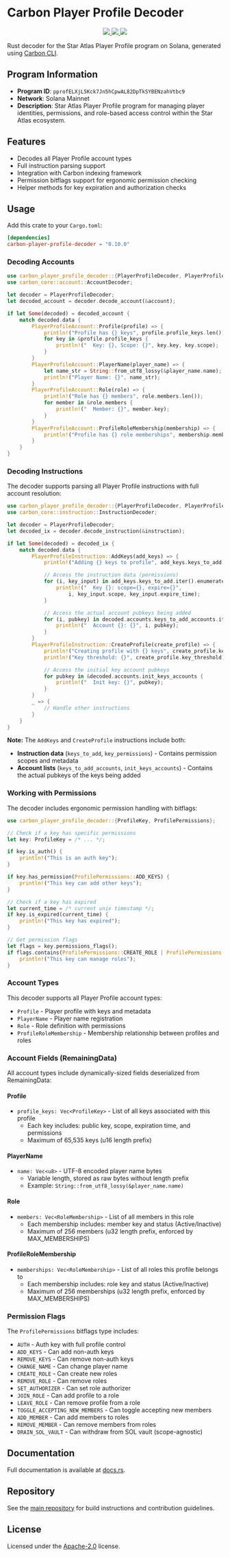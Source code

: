 # Carbon Player Profile Decoder

<p align="center">
  <a href="https://crates.io/crates/carbon-player-profile-decoder">
    <img src="https://img.shields.io/crates/v/carbon-player-profile-decoder?logo=rust" />
  </a>
  <a href="https://docs.rs/carbon-player-profile-decoder">
    <img src="https://img.shields.io/docsrs/carbon-player-profile-decoder?logo=docsdotrs" />
  </a>
  <a href="https://github.com/staratlasmeta/star-atlas-decoders/blob/main/LICENSE">
    <img src="https://img.shields.io/badge/license-Apache%202.0-blue" />
  </a>
</p>

Rust decoder for the Star Atlas Player Profile program on Solana, generated using [Carbon CLI](https://github.com/sevenlabs-hq/carbon).

## Program Information

- **Program ID**: `pprofELXjL5Kck7Jn5hCpwAL82DpTkSYBENzahVtbc9`
- **Network**: Solana Mainnet
- **Description**: Star Atlas Player Profile program for managing player identities, permissions, and role-based access control within the Star Atlas ecosystem.

## Features

- Decodes all Player Profile account types
- Full instruction parsing support
- Integration with Carbon indexing framework
- Permission bitflags support for ergonomic permission checking
- Helper methods for key expiration and authorization checks

## Usage

Add this crate to your `Cargo.toml`:

```toml
[dependencies]
carbon-player-profile-decoder = "0.10.0"
```

### Decoding Accounts

```rust
use carbon_player_profile_decoder::{PlayerProfileDecoder, PlayerProfileAccount};
use carbon_core::account::AccountDecoder;

let decoder = PlayerProfileDecoder;
let decoded_account = decoder.decode_account(&account);

if let Some(decoded) = decoded_account {
    match decoded.data {
        PlayerProfileAccount::Profile(profile) => {
            println!("Profile has {} keys", profile.profile_keys.len());
            for key in &profile.profile_keys {
                println!("  Key: {}, Scope: {}", key.key, key.scope);
            }
        }
        PlayerProfileAccount::PlayerName(player_name) => {
            let name_str = String::from_utf8_lossy(&player_name.name);
            println!("Player Name: {}", name_str);
        }
        PlayerProfileAccount::Role(role) => {
            println!("Role has {} members", role.members.len());
            for member in &role.members {
                println!("  Member: {}", member.key);
            }
        }
        PlayerProfileAccount::ProfileRoleMembership(membership) => {
            println!("Profile has {} role memberships", membership.memberships.len());
        }
    }
}
```

### Decoding Instructions

The decoder supports parsing all Player Profile instructions with full account resolution:

```rust
use carbon_player_profile_decoder::{PlayerProfileDecoder, PlayerProfileInstruction};
use carbon_core::instruction::InstructionDecoder;

let decoder = PlayerProfileDecoder;
let decoded_ix = decoder.decode_instruction(&instruction);

if let Some(decoded) = decoded_ix {
    match decoded.data {
        PlayerProfileInstruction::AddKeys(add_keys) => {
            println!("Adding {} keys to profile", add_keys.keys_to_add.len());

            // Access the instruction data (permissions)
            for (i, key_input) in add_keys.keys_to_add.iter().enumerate() {
                println!("  Key {}: scope={}, expire={}",
                    i, key_input.scope, key_input.expire_time);
            }

            // Access the actual account pubkeys being added
            for (i, pubkey) in decoded.accounts.keys_to_add_accounts.iter().enumerate() {
                println!("  Account {}: {}", i, pubkey);
            }
        }
        PlayerProfileInstruction::CreateProfile(create_profile) => {
            println!("Creating profile with {} keys", create_profile.key_permissions.len());
            println!("Key threshold: {}", create_profile.key_threshold);

            // Access the initial key account pubkeys
            for pubkey in &decoded.accounts.init_keys_accounts {
                println!("  Init key: {}", pubkey);
            }
        }
        _ => {
            // Handle other instructions
        }
    }
}
```

**Note:** The `AddKeys` and `CreateProfile` instructions include both:
- **Instruction data** (`keys_to_add`, `key_permissions`) - Contains permission scopes and metadata
- **Account lists** (`keys_to_add_accounts`, `init_keys_accounts`) - Contains the actual pubkeys of the keys being added

### Working with Permissions

The decoder includes ergonomic permission handling with bitflags:

```rust
use carbon_player_profile_decoder::{ProfileKey, ProfilePermissions};

// Check if a key has specific permissions
let key: ProfileKey = /* ... */;

if key.is_auth() {
    println!("This is an auth key");
}

if key.has_permission(ProfilePermissions::ADD_KEYS) {
    println!("This key can add other keys");
}

// Check if a key has expired
let current_time = /* current unix timestamp */;
if key.is_expired(current_time) {
    println!("This key has expired");
}

// Get permission flags
let flags = key.permissions_flags();
if flags.contains(ProfilePermissions::CREATE_ROLE | ProfilePermissions::REMOVE_ROLE) {
    println!("This key can manage roles");
}
```

### Account Types

This decoder supports all Player Profile account types:
- `Profile` - Player profile with keys and metadata
- `PlayerName` - Player name registration
- `Role` - Role definition with permissions
- `ProfileRoleMembership` - Membership relationship between profiles and roles

### Account Fields (RemainingData)

All account types include dynamically-sized fields deserialized from RemainingData:

#### Profile
- `profile_keys: Vec<ProfileKey>` - List of all keys associated with this profile
  - Each key includes: public key, scope, expiration time, and permissions
  - Maximum of 65,535 keys (u16 length prefix)

#### PlayerName
- `name: Vec<u8>` - UTF-8 encoded player name bytes
  - Variable length, stored as raw bytes without length prefix
  - Example: `String::from_utf8_lossy(&player_name.name)`

#### Role
- `members: Vec<RoleMembership>` - List of all members in this role
  - Each membership includes: member key and status (Active/Inactive)
  - Maximum of 256 members (u32 length prefix, enforced by MAX_MEMBERSHIPS)

#### ProfileRoleMembership
- `memberships: Vec<RoleMembership>` - List of all roles this profile belongs to
  - Each membership includes: role key and status (Active/Inactive)
  - Maximum of 256 memberships (u32 length prefix, enforced by MAX_MEMBERSHIPS)

### Permission Flags

The `ProfilePermissions` bitflags type includes:
- `AUTH` - Auth key with full profile control
- `ADD_KEYS` - Can add non-auth keys
- `REMOVE_KEYS` - Can remove non-auth keys
- `CHANGE_NAME` - Can change player name
- `CREATE_ROLE` - Can create new roles
- `REMOVE_ROLE` - Can remove roles
- `SET_AUTHORIZER` - Can set role authorizer
- `JOIN_ROLE` - Can add profile to a role
- `LEAVE_ROLE` - Can remove profile from a role
- `TOGGLE_ACCEPTING_NEW_MEMBERS` - Can toggle accepting new members
- `ADD_MEMBER` - Can add members to roles
- `REMOVE_MEMBER` - Can remove members from roles
- `DRAIN_SOL_VAULT` - Can withdraw from SOL vault (scope-agnostic)

## Documentation

Full documentation is available at [docs.rs](https://docs.rs/carbon-player-profile-decoder).

## Repository

See the [main repository](https://github.com/staratlasmeta/star-atlas-decoders) for build instructions and contribution guidelines.

## License

Licensed under the [Apache-2.0](https://github.com/staratlasmeta/star-atlas-decoders/blob/main/LICENSE) license.
